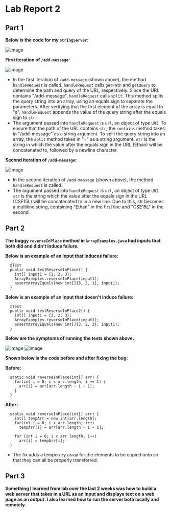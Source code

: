 # Lab Report 2

**Part 1**
-

**Below is the code for my `StringServer`:**

![image](https://user-images.githubusercontent.com/122562296/215363739-993e6d2a-2b3e-4aef-a5a7-61336adc0a97.png)

**First iteration of `/add-message`:**

![image](https://user-images.githubusercontent.com/122562296/215364827-fc7270fb-099d-4403-abd0-571e1153b0ea.png)

* In the first iteration of `/add-message` (shown above), the method `handleRequest` is called. `handleRequest` calls `getPath` and `getQuery` to determine the path and query of the URL, respectively. Since the URL contains "/add-message", `handleRequest` calls `split`. This method splits the query string into an array, using an equals sign to separate the parameters. After verifying that the first element of the array is equal to "s", `handleRequest` appends the value of the query string after the equals sign to `str`.
* The argument passed into `handleRequest` is `url`, an object of type `URI`. To ensure that the path of the URL contains `str`, the `contains` method takes in "/add-message" as a string argument. To split the query string into an array, the `split` method takes in "=" as a string argument. `str` is the string in which the value after the equals sign in the URL (Ethan) will be concatenated to, followed by a newline character.

**Second iteration of `/add-message`:**

![image](https://user-images.githubusercontent.com/122562296/215364860-5a4375f6-9400-468c-9a9a-33b45f7f781e.png)

* In the second iteration of `/add-message` (shown above), the method `handleRequest` is called.
* The argument passed into `handleRequest` is `url`, an object of type `URI`. `str` is the string which the value after the equals sign in the URL (CSE15L) will be concatenated to in a new line. Due to this, str becomes a multiline string, containing "Ethan" in the first line and "CSE15L" in the second.

**Part 2**
-

**The buggy `reverseInPlace` method in `ArrayExamples.java` had inputs that both did and didn't induce failure.**

**Below is an example of an input that induces failure:**
```
  @Test
  public void testReverseInPlace() {
    int[] input1 = {1, 2, 3};
    ArrayExamples.reverseInPlace(input1);
    assertArrayEquals(new int[]{3, 2, 1}, input1);
  }
```

**Below is an example of an input that doesn't induce failure:**
```
  @Test
  public void testReverseInPlace2() {
    int[] input1 = {3, 2, 3};
    ArrayExamples.reverseInPlace(input1);
    assertArrayEquals(new int[]{3, 2, 3}, input1);
  }
```

**Below are the symptoms of running the tests shown above:**

![image](https://user-images.githubusercontent.com/122562296/215377731-ea4bfc24-9899-4702-90d9-06f8ce014e46.png)
![image](https://user-images.githubusercontent.com/122562296/215377849-a8c1d2f4-d4ec-4b57-91b0-35b8413abd5d.png)

**Shown below is the code before and after fixing the bug:**

**Before:**
```
  static void reverseInPlace(int[] arr) {
    for(int i = 0; i < arr.length; i += 1) {
      arr[i] = arr[arr.length - i - 1];
    }
  }
```
**After:**
```
  static void reverseInPlace(int[] arr) {
    int[] tempArr = new int[arr.length];
    for(int i = 0; i < arr.length; i++)
      tempArr[i] = arr[arr.length - i - 1];

    for (int i = 0; i < arr.length; i++)
      arr[i] = tempArr[i];
  }
```

* The fix adds a temporary array for the elements to be copied onto so that they can all be properly transferred.

**Part 3**
-

**Something I learned from lab over the last 2 weeks was how to build a web server that takes in a URL as an input and displays text on a web page as an output. I also learned how to run the server both locally and remotely.**
